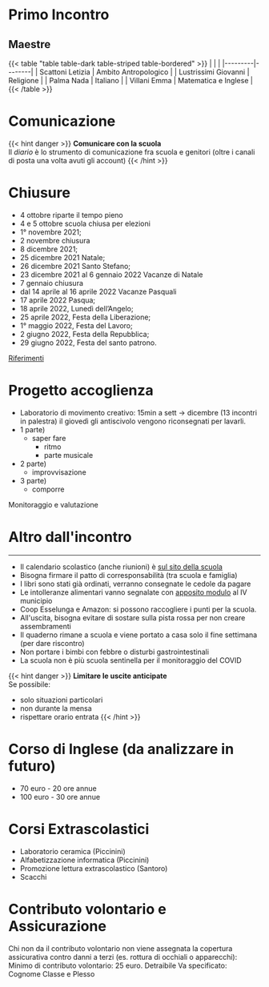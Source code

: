 # Primo Incontro

## Maestre

{{< table "table table-dark table-striped table-bordered" >}}
|   |  |
|---------|--------|
|  Scattoni Letizia | Ambito Antropologico |
| Lustrissimi Giovanni | Religione |
| Palma Nada | Italiano |
| Villani Emma | Matematica e Inglese |
{{< /table >}}

# Comunicazione

{{< hint danger >}}
**Comunicare con la scuola**\
Il *diario* è lo strumento di comunicazione fra scuola e genitori (oltre i canali di posta una volta avuti gli account)
{{< /hint >}}

# Chiusure

- 4 ottobre riparte il tempo pieno
- 4 e 5 ottobre scuola chiusa per elezioni
- 1° novembre 2021;
- 2 novembre chiusura
- 8 dicembre 2021;
- 25 dicembre 2021 Natale;
- 26 dicembre 2021 Santo Stefano;
- 23 dicembre 2021 al 6 gennaio 2022 Vacanze di Natale
- 7 gennaio chiusura
- dal 14 aprile al 16 aprile 2022 Vacanze Pasquali
- 17 aprile 2022 Pasqua;
- 18 aprile 2022, Lunedì dell’Angelo;
- 25 aprile 2022, Festa della Liberazione;
- 1° maggio 2022, Festa del Lavoro;
- 2 giugno 2022, Festa della Repubblica;
- 29 giugno 2022, Festa del santo patrono.

<a href="https://www.icannacelli.edu.it/area-famiglie/calendario-scolastico" target="_blank">Riferimenti</a>

# Progetto accoglienza

- Laboratorio di movimento creativo: 15min a sett -> dicembre (13 incontri in palestra) il giovedì gli antiscivolo vengono riconsegnati per lavarli.
- 1 parte)
  * saper fare
	* ritmo
	* parte musicale
- 2 parte)
	* improvvisazione
- 3 parte)
	* comporre

Monitoraggio e valutazione

# Altro dall'incontro
________

- Il calendario scolastico (anche riunioni) è <a href="https://www.icannacelli.edu.it/area-famiglie/calendario-scolastico" target="_blank">sul sito della scuola</a>
- Bisogna firmare il patto di corresponsabilità (tra scuola e famiglia)
- I libri sono stati già ordinati, verranno consegnate le cedole da pagare
- Le intolleranze alimentari vanno segnalate con <a target="_blank" href="http://www.comune.roma.it/web/it/scheda-servizi.page?contentId=INF40431">apposito modulo</a> al IV municipio
- Coop Esselunga e Amazon: si possono raccogliere i punti per la scuola.
- All'uscita, bisogna evitare di sostare sulla pista rossa per non creare assembramenti
- Il quaderno rimane a scuola e viene portato a casa solo il fine settimana (per dare riscontro)
- Non portare i bimbi con febbre o disturbi gastrointestinali
- La scuola non è più scuola sentinella per il monitoraggio del COVID

{{< hint danger >}}
**Limitare le uscite anticipate**\
Se possibile:
- solo situazioni particolari
- non durante la mensa
- rispettare orario entrata
{{< /hint >}}

# Corso di Inglese (da analizzare in futuro)

- 70 euro - 20 ore annue
- 100 euro - 30 ore annue
# Corsi Extrascolastici

- Laboratorio ceramica (Piccinini) 
-	Alfabetizzazione informatica (Piccinini)
- Promozione lettura extrascolastico (Santoro)
- Scacchi

# Contributo volontario e Assicurazione

Chi non da il contributo volontario non viene assegnata la copertura assicurativa
contro danni a terzi (es. rottura di occhiali o apparecchi): 
Minimo di contributo volontario: 25 euro.
Detraibile
Va specificato: Cognome Classe e Plesso

